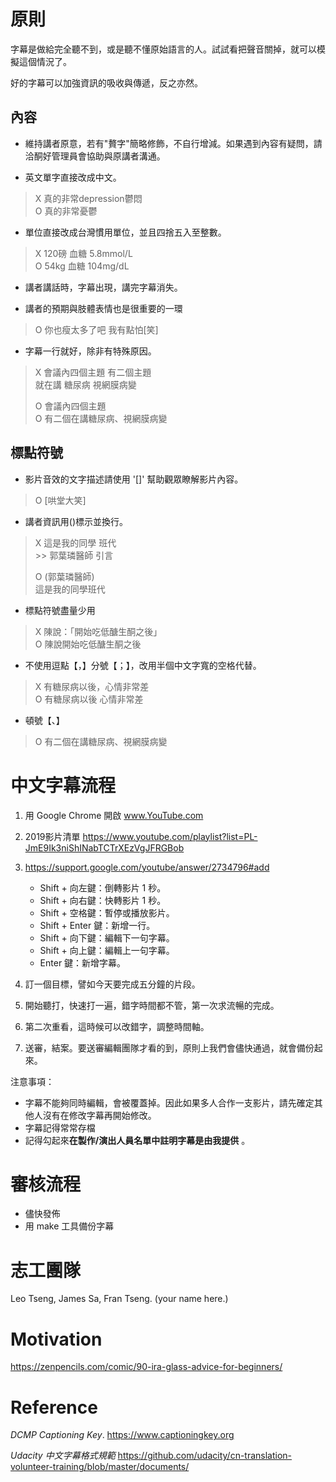 # 原則

字幕是做給完全聽不到，或是聽不懂原始語言的人。試試看把聲音關掉，就可以模擬這個情況了。

好的字幕可以加強資訊的吸收與傳遞，反之亦然。



## 內容

* 維持講者原意，若有"贅字"簡略修飾，不自行增減。如果遇到內容有疑問，請洽酮好管理員會協助與原講者溝通。

* 英文單字直接改成中文。
> X 真的非常depression鬱悶  
> O 真的非常憂鬱

* 單位直接改成台灣慣用單位，並且四捨五入至整數。
> X 120磅 血糖 5.8mmol/L  
> O 54kg 血糖 104mg/dL

* 講者講話時，字幕出現，講完字幕消失。

* 講者的預期與肢體表情也是很重要的一環
> O 你也瘦太多了吧 我有點怕[笑]

* 字幕一行就好，除非有特殊原因。 
> X 會議內四個主題  有二個主題  
> 就在講 糖尿病 視網膜病變  
>
> O 會議內四個主題   
> O 有二個在講糖尿病、視網膜病變

## 標點符號

* 影片音效的文字描述請使用 '[]' 幫助觀眾瞭解影片內容。
> O [哄堂大笑]

* 講者資訊用()標示並換行。

> X 這是我的同學  班代   
> \>> 郭葉璘醫師  引言
>
> O (郭葉璘醫師)   
> 這是我的同學班代

* 標點符號盡量少用
> X 陳說：「開始吃低醣生酮之後」  
> O 陳說開始吃低醣生酮之後

* 不使用逗點【，】分號【；】，改用半個中文字寬的空格代替。
> X 有糖尿病以後，心情非常差  
> O 有糖尿病以後 心情非常差

* 頓號【、】
> O 有二個在講糖尿病、視網膜病變

# 中文字幕流程

1. 用 Google Chrome 開啟 www.YouTube.com

2. 2019影片清單 https://www.youtube.com/playlist?list=PL-JmE9Ik3niShINabTCTrXEzVgJFRGBob

3. https://support.google.com/youtube/answer/2734796#add

   * Shift + 向左鍵：倒轉影片 1 秒。
   * Shift + 向右鍵：快轉影片 1 秒。
   * Shift + 空格鍵：暫停或播放影片。
   * Shift + Enter 鍵：新增一行。
   * Shift + 向下鍵：編輯下一句字幕。
   * Shift + 向上鍵：編輯上一句字幕。
   * Enter 鍵：新增字幕。

4. 訂一個目標，譬如今天要完成五分鐘的片段。

5. 開始聽打，快速打一遍，錯字時間都不管，第一次求流暢的完成。 

6. 第二次重看，這時候可以改錯字，調整時間軸。 

7. 送審，結案。要送審編輯團隊才看的到，原則上我們會儘快通過，就會備份起來。

注意事項：

* 字幕不能夠同時編輯，會被覆蓋掉。因此如果多人合作一支影片，請先確定其他人沒有在修改字幕再開始修改。
* 字幕記得常常存檔
* 記得勾起來**在製作/演出人員名單中註明字幕是由我提供** 。

# 審核流程

* 儘快發佈
* 用 make 工具備份字幕

# 志工團隊

Leo Tseng, James Sa, Fran Tseng. (your name here.)

# Motivation
https://zenpencils.com/comic/90-ira-glass-advice-for-beginners/

# Reference

*DCMP Captioning Key*. https://www.captioningkey.org 

*Udacity 中文字幕格式規範*  https://github.com/udacity/cn-translation-volunteer-training/blob/master/documents/
